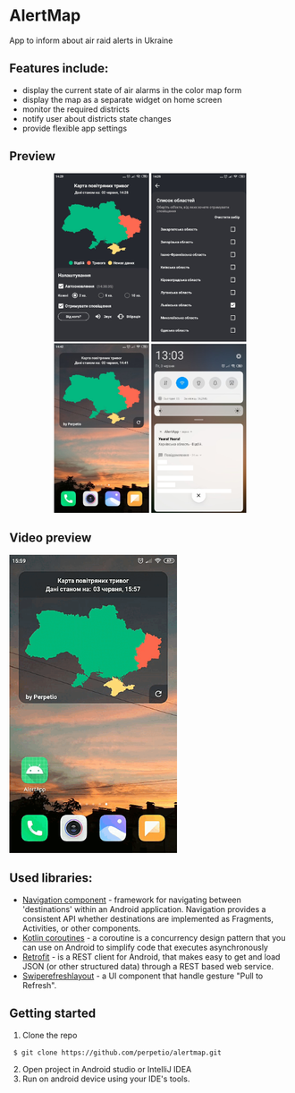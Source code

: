 # AlertMap

App to inform about air raid alerts in Ukraine

## Features include:
* display the current state of air alarms in the color map form
* display the map as a separate widget on home screen
* monitor the required districts
* notify user about districts state changes
* provide flexible app settings

## Preview
<p align="center">
    <img src="assets/main_screen.png" width='170'/>
    <img src="assets/select_states_screen.png" width='170'/>
    <img src="assets/widget.png" width='170'/>
    <img src="assets/notification.png" width='170'/>
</p>

## Video preview
<img src="assets/video_preview.gif" width='300'/>

## Used libraries:
* [Navigation component](https://developer.android.com/guide/navigation/navigation-getting-started?authuser=3) - framework for navigating between 'destinations' within an Android application. Navigation provides a consistent API whether destinations are implemented as Fragments, Activities, or other components.
* [Kotlin coroutines](https://developer.android.com/kotlin/coroutines) - a coroutine is a concurrency design pattern that you can use on Android to simplify code that executes asynchronously
* [Retrofit](https://square.github.io/retrofit/) - is a REST client for Android, that makes easy to get and load JSON (or other structured data) through a REST based web service.
* [Swiperefreshlayout](https://developer.android.com/jetpack/androidx/releases/swiperefreshlayout) - a UI component that handle gesture "Pull to Refresh".

## Getting started
1. Clone the repo
```
 $ git clone https://github.com/perpetio/alertmap.git
 ```
2. Open project in Android studio or IntelliJ IDEA
3. Run on android device using your IDE's tools.
